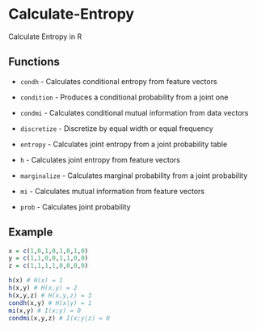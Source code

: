 # Calculate-Entropy

Calculate Entropy in R

## Functions

* `condh` - Calculates conditional entropy from feature vectors

* `condition` - Produces a conditional probability from a joint one

* `condmi` - Calculates conditional mutual information from data vectors

* `discretize` - Discretize by equal width or equal frequency

* `entropy` - Calculates joint entropy from a joint probability table

* `h` - Calculates joint entropy from feature vectors

* `marginalize` - Calculates marginal probability from a joint probability

* `mi` - Calculates mutual information from feature vectors

* `prob` - Calculates joint probability

## Example

```R
x = c(1,0,1,0,1,0,1,0)
y = c(1,1,0,0,1,1,0,0)
z = c(1,1,1,1,0,0,0,0)

h(x) # H(x) = 1
h(x,y) # H(x,y) = 2
h(x,y,z) # H(x,y,z) = 3
condh(x,y) # H(x|y) = 1
mi(x,y) # I(x;y) = 0
condmi(x,y,z) # I(x;y|z) = 0
```

